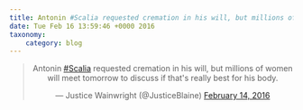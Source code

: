 ```yaml
---
title: Antonin #Scalia requested cremation in his will, but millions of women will meet tomorrow to discuss if that's really best for his body.
date: Tue Feb 16 13:59:46 +0000 2016
taxonomy:
    category: blog
---
```

<blockquote class="twitter-tweet" align="center"><p lang="en" dir="ltr">Antonin <a href="https://twitter.com/hashtag/Scalia?src=hash">#Scalia</a> requested cremation in his will, but millions of women will meet tomorrow to discuss if that&#39;s really best for his body.</p>&mdash; Justice Wainwright (@JusticeBlaine) <a href="https://twitter.com/JusticeBlaine/status/698683413859962880">February 14, 2016</a></blockquote>

